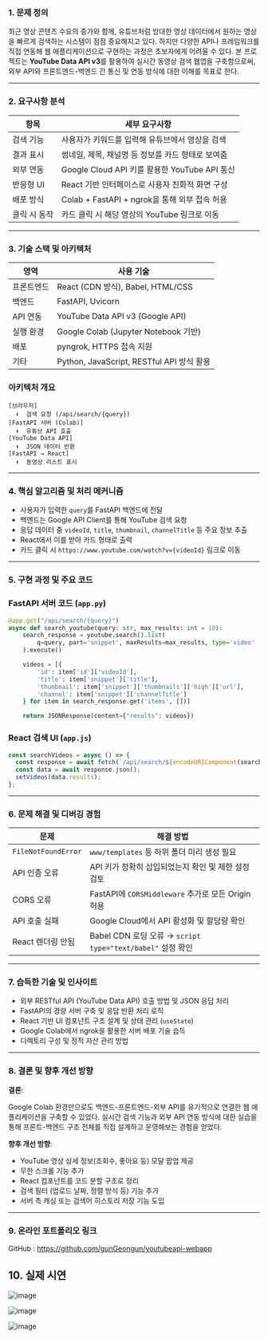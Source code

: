 ### 1. 문제 정의

최근 영상 콘텐츠 수요의 증가와 함께, 유튜브처럼 방대한 영상 데이터에서 원하는 영상을 빠르게 검색하는 시스템이 점점 중요해지고 있다. 하지만 다양한 API나 프레임워크를 직접 연동해 웹 애플리케이션으로 구현하는 과정은 초보자에게 어려울 수 있다. 본 프로젝트는 **YouTube Data API v3**를 활용하여 실시간 동영상 검색 웹앱을 구축함으로써, 외부 API와 프론트엔드-백엔드 간 통신 및 연동 방식에 대한 이해를 목표로 한다.

---

### 2. 요구사항 분석

| 항목 | 세부 요구사항 |
| --- | --- |
| 검색 기능 | 사용자가 키워드를 입력해 유튜브에서 영상을 검색 |
| 결과 표시 | 썸네일, 제목, 채널명 등 정보를 카드 형태로 보여줌 |
| 외부 연동 | Google Cloud API 키를 활용한 YouTube API 통신 |
| 반응형 UI | React 기반 인터페이스로 사용자 친화적 화면 구성 |
| 배포 방식 | Colab + FastAPI + ngrok을 통해 외부 접속 허용 |
| 클릭 시 동작 | 카드 클릭 시 해당 영상의 YouTube 링크로 이동 |

---

### 3. 기술 스택 및 아키텍처

| 영역 | 사용 기술 |
| --- | --- |
| 프론트엔드 | React (CDN 방식), Babel, HTML/CSS |
| 백엔드 | FastAPI, Uvicorn |
| API 연동 | YouTube Data API v3 (Google API) |
| 실행 환경 | Google Colab (Jupyter Notebook 기반) |
| 배포 | pyngrok, HTTPS 접속 지원 |
| 기타 | Python, JavaScript, RESTful API 방식 활용 |

### 아키텍처 개요

```
[브라우저]
  ⬇  검색 요청 (/api/search/{query})
[FastAPI 서버 (Colab)]
  ⬇  유튜브 API 호출
[YouTube Data API]
  ⬆  JSON 데이터 반환
[FastAPI → React]
  ⬆  동영상 리스트 표시

```

---

### 4. 핵심 알고리즘 및 처리 메커니즘

- 사용자가 입력한 `query`를 FastAPI 백엔드에 전달
- 백엔드는 Google API Client를 통해 YouTube 검색 요청
- 응답 데이터 중 `videoId`, `title`, `thumbnail`, `channelTitle` 등 주요 정보 추출
- React에서 이를 받아 카드 형태로 출력
- 카드 클릭 시 `https://www.youtube.com/watch?v={videoId}` 링크로 이동

---

### 5. 구현 과정 및 주요 코드

### FastAPI 서버 코드 (`app.py`)

```python
@app.get("/api/search/{query}")
async def search_youtube(query: str, max_results: int = 10):
    search_response = youtube.search().list(
        q=query, part='snippet', maxResults=max_results, type='video'
    ).execute()

    videos = [{
        'id': item['id']['videoId'],
        'title': item['snippet']['title'],
        'thumbnail': item['snippet']['thumbnails']['high']['url'],
        'channel': item['snippet']['channelTitle']
    } for item in search_response.get('items', [])]

    return JSONResponse(content={"results": videos})

```

### React 검색 UI (`app.js`)

```jsx
const searchVideos = async () => {
  const response = await fetch(`/api/search/${encodeURIComponent(searchQuery)}`);
  const data = await response.json();
  setVideos(data.results);
};

```

---

### 6. 문제 해결 및 디버깅 경험

| 문제 | 해결 방법 |
| --- | --- |
| `FileNotFoundError` | `www/templates` 등 하위 폴더 미리 생성 필요 |
| API 인증 오류 | API 키가 정확히 삽입되었는지 확인 및 제한 설정 검토 |
| CORS 오류 | FastAPI에 `CORSMiddleware` 추가로 모든 Origin 허용 |
| API 호출 실패 | Google Cloud에서 API 활성화 및 할당량 확인 |
| React 렌더링 안됨 | Babel CDN 로딩 오류 → `script type="text/babel"` 설정 확인 |

---

### 7. 습득한 기술 및 인사이트

- 외부 RESTful API (YouTube Data API) 호출 방법 및 JSON 응답 처리
- FastAPI의 경량 서버 구축 및 응답 반환 처리 로직
- React 기반 UI 컴포넌트 구조 설계 및 상태 관리 (`useState`)
- Google Colab에서 ngrok을 활용한 서버 배포 기술 습득
- 디렉토리 구성 및 정적 자산 관리 방법

---

### 8. 결론 및 향후 개선 방향

**결론**:

Google Colab 환경만으로도 백엔드-프론트엔드-외부 API를 유기적으로 연결한 웹 애플리케이션을 구축할 수 있었다. 실시간 검색 기능과 외부 API 연동 방식에 대한 실습을 통해 프론트-백엔드 구조 전체를 직접 설계하고 운영해보는 경험을 얻었다.

**향후 개선 방향**:

- YouTube 영상 상세 정보(조회수, 좋아요 등) 모달 팝업 제공
- 무한 스크롤 기능 추가
- React 컴포넌트를 코드 분할 구조로 정리
- 검색 필터 (업로드 날짜, 정렬 방식 등) 기능 추가
- 서버 측 캐싱 또는 검색어 히스토리 저장 기능 도입

---

### 9. 온라인 포트폴리오 링크

GitHub : https://github.com/gunGeongun/youtubeapi-webapp

## 10. 실제 시연

![image](https://github.com/user-attachments/assets/29579cc9-6399-4def-937f-ebb674b732e7)

![image](https://github.com/user-attachments/assets/407d5b8f-7756-4e21-a026-26526d5cc8ca)

![image](https://github.com/user-attachments/assets/cc64d754-3080-4226-a897-c20c9c539b6c)


